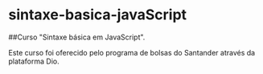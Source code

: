 # sintaxe-basica-javaScript
##Curso "Sintaxe básica em JavaScript".

Este curso foi oferecido pelo programa de bolsas do Santander através da plataforma Dio.